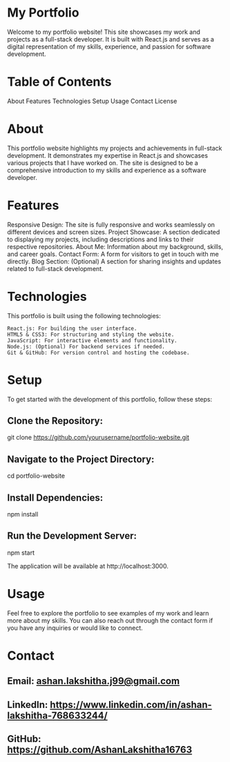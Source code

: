 # My Portfolio
Welcome to my portfolio website! This site showcases my work and projects as a full-stack developer. It is built with React.js and serves as a digital representation of my skills, experience, and passion for software development.

# Table of Contents

About
Features
Technologies
Setup
Usage
Contact
License

# About
This portfolio website highlights my projects and achievements in full-stack development. It demonstrates my expertise in React.js and showcases various projects that I have worked on. The site is designed to be a comprehensive introduction to my skills and experience as a software developer.

# Features
Responsive Design: The site is fully responsive and works seamlessly on different devices and screen sizes.
Project Showcase: A section dedicated to displaying my projects, including descriptions and links to their respective repositories.
About Me: Information about my background, skills, and career goals.
Contact Form: A form for visitors to get in touch with me directly.
Blog Section: (Optional) A section for sharing insights and updates related to full-stack development.
# Technologies
This portfolio is built using the following technologies:

    React.js: For building the user interface.
    HTML5 & CSS3: For structuring and styling the website.
    JavaScript: For interactive elements and functionality.
    Node.js: (Optional) For backend services if needed.
    Git & GitHub: For version control and hosting the codebase.
# Setup
To get started with the development of this portfolio, follow these steps:

## Clone the Repository:

git clone https://github.com/yourusername/portfolio-website.git

## Navigate to the Project Directory:
cd portfolio-website

## Install Dependencies:
npm install

## Run the Development Server:
npm start

The application will be available at http://localhost:3000.

# Usage
Feel free to explore the portfolio to see examples of my work and learn more about my skills. You can also reach out through the contact form if you have any inquiries or would like to connect.

# Contact

## Email: ashan.lakshitha.j99@gmail.com

## LinkedIn: https://www.linkedin.com/in/ashan-lakshitha-768633244/

## GitHub: https://github.com/AshanLakshitha16763